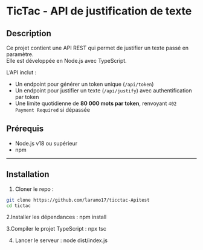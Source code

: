 # TicTac - API de justification de texte

## Description
Ce projet contient une API REST qui permet de justifier un texte passé en paramètre.  
Elle est développée en Node.js avec TypeScript.  

L’API inclut :  
- Un endpoint pour générer un  token unique (`/api/token`)  
- Un endpoint pour justifier un texte (`/api/justify`) avec authentification par token  
- Une limite quotidienne de **80 000 mots par token**, renvoyant `402 Payment Required` si dépassée  

## Prérequis
- Node.js v18 ou supérieur
- npm

---

## Installation

1. Cloner le repo :
```bash
git clone https://github.com/laramo17/ticctac-Apitest
cd tictac

```
2.Installer les dépendances :
npm install

3.Compiler le projet TypeScript :
npx tsc

4. Lancer le serveur :
node dist/index.js


